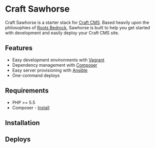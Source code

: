 # Craft Sawhorse

Craft Sawhorse is a starter stack for [Craft CMS](https://craftcms.com). Based heavily upon the philosophies of [Roots Bedrock](https://roots.io/bedrock), Sawhorse is built to help you get started with development and easily deploy your Craft CMS site.

## Features

* Easy development environments with [Vagrant](http://www.vagrantup.com/)
* Dependency management with [Composer](http://getcomposer.org)
* Easy server provisioning with [Ansible](http://www.ansible.com/)
* One-command deploys

## Requirements

* PHP >= 5.5
* Composer - [Install](https://getcomposer.org/doc/00-intro.md#installation-linux-unix-osx)


## Installation


## Deploys
